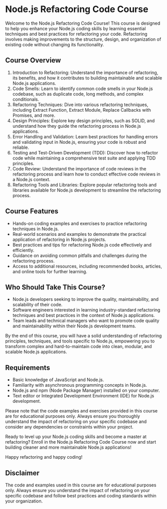 # Node.js Refactoring Code Course

Welcome to the Node.js Refactoring Code Course! This course is designed to help you enhance your Node.js coding skills by learning essential techniques and best practices for refactoring your code. Refactoring involves making improvements to the structure, design, and organization of existing code without changing its functionality.

## Course Overview
1. Introduction to Refactoring: Understand the importance of refactoring, its benefits, and how it contributes to building maintainable and scalable Node.js applications.
2. Code Smells: Learn to identify common code smells in your Node.js codebase, such as duplicate code, long methods, and complex conditionals.
3. Refactoring Techniques: Dive into various refactoring techniques, including Extract Function, Extract Module, Replace Callbacks with Promises, and more.
4. Design Principles: Explore key design principles, such as SOLID, and understand how they guide the refactoring process in Node.js applications.
5. Error Handling and Validation: Learn best practices for handling errors and validating input in Node.js, ensuring your code is robust and reliable.
6. Testing and Test-Driven Development (TDD): Discover how to refactor code while maintaining a comprehensive test suite and applying TDD principles.
7. Code Review: Understand the importance of code reviews in the refactoring process and learn how to conduct effective code reviews in a Node.js context.
8. Refactoring Tools and Libraries: Explore popular refactoring tools and libraries available for Node.js development to streamline the refactoring process.

## Course Features
- Hands-on coding examples and exercises to practice refactoring techniques in Node.js.
- Real-world scenarios and examples to demonstrate the practical application of refactoring in Node.js projects.
- Best practices and tips for refactoring Node.js code effectively and efficiently.
- Guidance on avoiding common pitfalls and challenges during the refactoring process.
- Access to additional resources, including recommended books, articles, and online tools for further learning.

## Who Should Take This Course?
- Node.js developers seeking to improve the quality, maintainability, and scalability of their code.
- Software engineers interested in learning industry-standard refactoring techniques and best practices in the context of Node.js applications.
- Team leads and technical managers who want to promote code quality and maintainability within their Node.js development teams.

By the end of this course, you will have a solid understanding of refactoring principles, techniques, and tools specific to Node.js, empowering you to transform complex and hard-to-maintain code into clean, modular, and scalable Node.js applications.

## Requirements
- Basic knowledge of JavaScript and Node.js.
- Familiarity with asynchronous programming concepts in Node.js.
- Node.js and npm (Node Package Manager) installed on your computer.
- Text editor or Integrated Development Environment (IDE) for Node.js development.

Please note that the code examples and exercises provided in this course are for educational purposes only. Always ensure you thoroughly understand the impact of refactoring on your specific codebase and consider any dependencies or constraints within your project.

Ready to level up your Node.js coding skills and become a master at refactoring? Enroll in the Node.js Refactoring Code Course now and start building cleaner and more maintainable Node.js applications!

Happy refactoring and happy coding!

## Disclaimer
The code and examples used in this course are for educational purposes only. Always ensure you understand the impact of refactoring on your specific codebase and follow best practices and coding standards within your organization.
